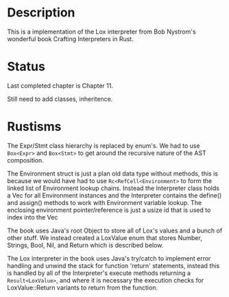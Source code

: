 # Description
This is a implementation of the Lox interpreter from Bob Nystrom's wonderful book Crafting Interpreters in Rust.

# Status
Last completed chapter is Chapter 11.

Still need to add classes, inheritence.

# Rustisms
The Expr/Stmt class hierarchy is replaced by enum's. We had to use `Box<Expr>` and `Box<Stmt>` to get around
the recursive nature of the AST composition.


The Environment struct is just a plan old data type without methods, this is  because
we would have had to use `Rc<RefCell<Environment>` to form the linked list of Environment lookup chains.
Instead the Interpreter class holds a Vec<Environment> for all Environment instances  and the Interpreter 
contains the define() and assign() methods to work with Environment variable lookup. The enclosing 
environment pointer/reference is just a usize id that is used to index into the Vec<Environment> 

The book uses Java's root Object to store all of Lox's values and a bunch of other stuff. We instead created a
LoxValue enum that stores Number, Strings, Bool, Nil, and Return which is described below.

The Lox interpreter in the book uses Java's try/catch to implement error handling and unwind the stack
for function 'return' statements, instead this is handled by all of the Interpreter's execute methods returning
a `Result<LoxValue>`, and where it is necessary the execution checks for LoxValue::Return variants to return
from the function.

